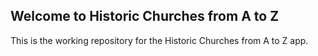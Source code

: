 ## Welcome to Historic Churches from A to Z

This is the working repository for the Historic Churches from A to Z app.
